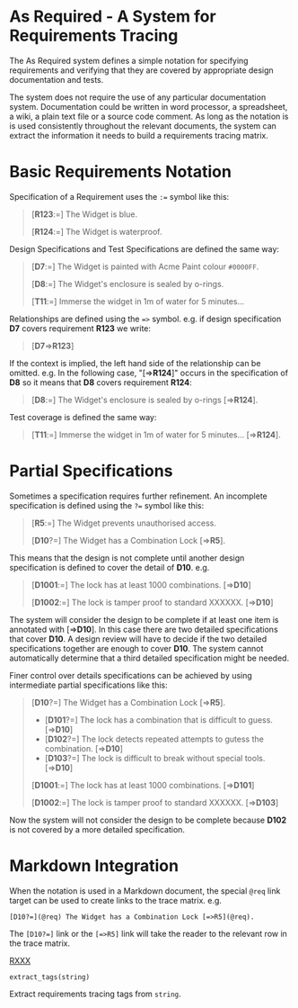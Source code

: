 # As Required - A System for Requirements Tracing

The As Required system defines a simple notation for specifying requirements and verifying that they are covered by appropriate design documentation and tests.

The system does not require the use of any particular documentation system. Documentation could be written in word processor, a spreadsheet, a wiki, a plain text file or a source code comment. As long as the notation is is used consistently throughout the relevant documents, the system can extract the information it needs to build a requirements tracing matrix.

# Basic Requirements Notation

Specification of a Requirement uses the `:=` symbol like this:

> [**R123**:=] The Widget is blue.
>
> [**R124**:=] The Widget is waterproof.


Design Specifications and Test Specifications are defined the same way:

> [**D7**:=] The Widget is painted with Acme Paint colour `#0000FF`.
>
> [**D8**:=] The Widget's enclosure is sealed by o-rings.
>
> [**T11**:=] Immerse the widget in 1m of water for 5 minutes...


Relationships are defined using the `=>` symbol. e.g. if design specification  **D7** covers requirement **R123** we write:

> [**D7**=>**R123**]


If the context is implied, the left hand side of the relationship can be omitted.  e.g. In the following case, "[=>**R124**]" occurs in the specification of **D8** so it means that **D8** covers requirement **R124**:

> [**D8**:=] The Widget's enclosure is sealed by o-rings [=>**R124**].


Test coverage is defined the same way:

> [**T11**:=] Immerse the widget in 1m of water for 5 minutes... [=>**R124**].


# Partial Specifications

Sometimes a specification requires further refinement. An incomplete specification is defined using the `?=` symbol like this:

> [**R5**:=] The Widget prevents unauthorised access.
>
> [**D10**?=] The Widget has a Combination Lock [=>**R5**].


This means that the design is not complete until another design specification is defined to cover the detail of **D10**. e.g.

> [**D1001**:=] The lock has at least 1000 combinations. [=>**D10**]
>
> [**D1002**:=] The lock is tamper proof to standard XXXXXX. [=>**D10**]


The system will consider the design to be complete if at least one item is annotated with [=>**D10**]. In this case there are two detailed specifications that cover **D10**. A design review will have to decide if the two detailed specifications together are enough to cover **D10**. The system cannot automatically determine that a third detailed specification might be needed.

Finer control over details specifications can be achieved by using intermediate partial specifications like this:

> [**D10**?=] The Widget has a Combination Lock [=>**R5**].
>
>   * [**D101**?=] The lock has a combination that is difficult to guess. [=>**D10**]
>   * [**D102**?=] The lock detects repeated attempts to gutess the combination. [=>**D10**]
>   * [**D103**?=] The lock is difficult to break without special tools. [=>**D10**]
>
> [**D1001**:=] The lock has at least 1000 combinations. [=>**D101**]
>
> [**D1002**:=] The lock is tamper proof to standard XXXXXX. [=>**D103**]


Now the system will not consider the design to be complete because **D102** is not covered by a more detailed specification.

# Markdown Integration

When the notation is used in a Markdown document, the special `@req` link target can be used to create links to the trace matrix. e.g.

```
[D10?=](@req) The Widget has a Combination Lock [=>R5](@req).
```

The `[D10?=]` link or the `[=>R5]` link will take the reader to the relevant row in the trace matrix.

<a id="foo"/>[RXXX](@req)

    extract_tags(string)

Extract requirements tracing tags from `string`.
